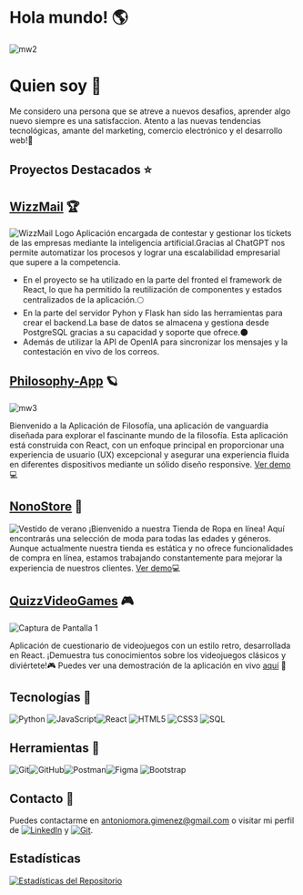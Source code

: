 
# Hola mundo! 🌎 
![mw2](https://i.imgur.com/7Qij3nY.png)

# Quien soy 🧐
Me considero una persona que se atreve a nuevos desafios, aprender algo nuevo siempre es una satisfaccion. Atento a las nuevas tendencias tecnológicas, amante del marketing, comercio electrónico y el desarrollo web!🌈

## Proyectos Destacados ⭐

## [WizzMail](https://github.com/Antoniomorales17/WizzMail) 🏆
![WizzMail Logo](https://i.imgur.com/RXfNFKa.png)
Aplicación encargada de contestar y gestionar los tickets de las empresas mediante la inteligencia artificial.Gracias al ChatGPT nos permite automatizar los procesos y lograr una escalabilidad empresarial que supere a la competencia.
- En el proyecto se ha utilizado en la parte del fronted el framework de React, lo que ha permitido la reutilización de componentes y estados centralizados de la aplicación.🌕
- En la parte del servidor Pyhon y Flask han sido las herramientas para crear el backend.La base de datos se almacena y gestiona desde PostgreSQL gracias a su capacidad y soporte que ofrece.🌑
- Además de utilizar la API de OpenIA para sincronizar los mensajes y la contestación en vivo de los correos.

## [Philosophy-App](https://github.com/Antoniomorales17/Philosophy-App) 🪐
![mw3](https://i.imgur.com/e956FaW.png)

Bienvenido a la Aplicación de Filosofía, una aplicación de vanguardia diseñada para explorar el fascinante mundo de la filosofía. Esta aplicación está construida con React, con un enfoque principal en proporcionar una experiencia de usuario (UX) excepcional y asegurar una experiencia fluida en diferentes dispositivos mediante un sólido diseño responsive.
[Ver demo](https://juanmogimenez.vercel.app/)💻

## [NonoStore](https://github.com/Antoniomorales17/NonoStore) 👔
![Vestido de verano](https://i.imgur.com/M4JsW3G.jpg)
¡Bienvenido a nuestra Tienda de Ropa en línea! Aquí encontrarás una selección de moda para todas las edades y géneros. Aunque actualmente nuestra tienda es estática y no ofrece funcionalidades de compra en línea, estamos trabajando constantemente para mejorar la experiencia de nuestros clientes.
[Ver demo](https://nonostore.vercel.app/)💻

## [QuizzVideoGames](https://github.com/Antoniomorales17/QuizGames) 🎮
![Captura de Pantalla 1](https://i.imgur.com/h1JEKUK.png)

Aplicación de cuestionario de videojuegos con un estilo retro, desarrollada en React. ¡Demuestra tus conocimientos sobre los videojuegos clásicos y diviértete!🎮
Puedes ver una demostración de la aplicación en vivo [aquí](quizvideogames.vercel.app/) 👀

## Tecnologías 🌠

![Python](https://img.icons8.com/color/48/000000/python.png) ![JavaScript](https://img.icons8.com/color/48/000000/javascript.png)![React](https://img.icons8.com/color/48/000000/react-native.png) ![HTML5](https://img.icons8.com/color/48/000000/html-5.png) ![CSS3](https://img.icons8.com/color/48/000000/css3.png)  ![SQL](https://img.icons8.com/color/48/000000/sql.png)

## Herramientas 🔧
![Git](https://img.icons8.com/color/48/000000/git.png)![GitHub](https://img.icons8.com/fluent/48/000000/github.png)![Postman](https://img.icons8.com/dusk/48/000000/postman-api.png)![Figma](https://img.icons8.com/color/48/000000/figma.png) ![Bootstrap](https://img.icons8.com/color/48/000000/bootstrap.png) 

## Contacto 📩
Puedes contactarme en [antoniomora.gimenez@gmail.com](mailto:antoniomora.gimenez@gmail.com) o visitar mi perfil de [![LinkedIn](https://img.icons8.com/color/48/000000/linkedin.png)](https://www.linkedin.com/in/antonio-morales-gim%C3%A9nez-840034137/)
 y [![Git](https://img.icons8.com/color/48/000000/git.png)](https://github.com/AntonioMorales17).

 ## Estadísticas

[![Estadísticas del Repositorio](https://github-readme-stats.vercel.app/api?username=Antoniomorales17&show_icons=true&theme=dark)](https://github.com/Antoniomorales17)

 
